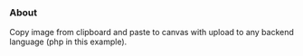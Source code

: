 ### About
Copy image from clipboard and paste to canvas with upload to any backend language (php in this example).
